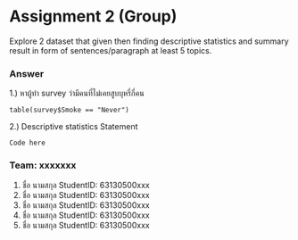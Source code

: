 # Assignment 2 (Group)
Explore 2 dataset that given then finding descriptive statistics and summary result in form of sentences/paragraph at least 5 topics.

### Answer

1.) หาผู้ทำ survey ว่ามีคนที่ไม่เคยสูบบุหรี่กี่คน
```{R}
table(survey$Smoke == "Never")
```

2.) Descriptive statistics Statement
```{R}
Code here
```


### Team: xxxxxxx

1. ชื่อ นามสกุล     StudentID: 63130500xxx
2. ชื่อ นามสกุล     StudentID: 63130500xxx
3. ชื่อ นามสกุล     StudentID: 63130500xxx
4. ชื่อ นามสกุล     StudentID: 63130500xxx
5. ชื่อ นามสกุล     StudentID: 63130500xxx
